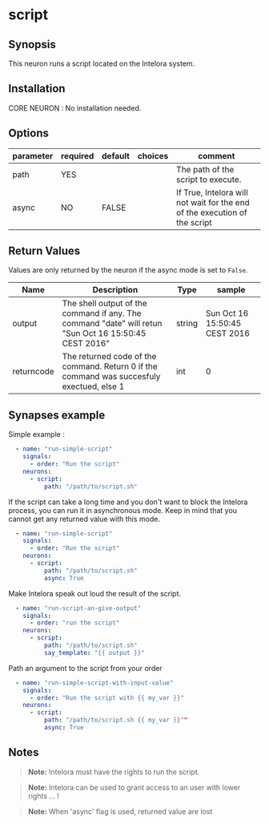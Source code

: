 # script

## Synopsis

This neuron runs a script located on the Intelora system.

## Installation

CORE NEURON : No installation needed.  

## Options

| parameter | required | default | choices | comment                                                                    |
|-----------|----------|---------|---------|----------------------------------------------------------------------------|
| path      | YES      |         |         | The path of the script to execute.                                         |
| async     | NO       | FALSE   |         | If True, Intelora will not wait for the end of the execution of the script |

## Return Values

Values are only returned by the neuron if the async mode is set to `False`.

| Name       | Description                                                                                           | Type   | sample                        |
|------------|-------------------------------------------------------------------------------------------------------|--------|-------------------------------|
| output     | The shell output of the command if any. The command "date" will retun "Sun Oct 16 15:50:45 CEST 2016" | string | Sun Oct 16 15:50:45 CEST 2016 |
| returncode | The returned code of the command. Return 0 if the command was succesfuly exectued, else 1             | int    | 0                             |

## Synapses example

Simple example : 
```yml
  - name: "run-simple-script"
    signals:
      - order: "Run the script"
    neurons:
      - script:
          path: "/path/to/script.sh"    
```

If the script can take a long time and you don't want to block the Intelora process, you can run it in asynchronous mode.
Keep in mind that you cannot get any returned value with this mode.

```yml
  - name: "run-simple-script"
    signals:
      - order: "Run the script"
    neurons:
      - script:
          path: "/path/to/script.sh"   
          async: True
```

Make Intelora speak out loud the result of the script.
```yml
  - name: "run-script-an-give-output"
    signals:
      - order: "run the script"
    neurons:
      - script:
          path: "/path/to/script.sh"   
          say_template: "{{ output }}"
```

Path an argument to the script from your order
```yml
  - name: "run-simple-script-with-input-value"
    signals:
      - order: "Run the script with {{ my_var }}"
    neurons:
      - script:
          path: "/path/to/script.sh {{ my_var }}""   
          async: True
```


## Notes

> **Note:** Intelora must have the rights to run the script.

> **Note:** Intelora can be used to grant access to an user with lower rights ... !

> **Note:** When 'async' flag is used, returned value are lost
